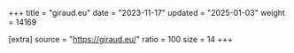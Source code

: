 +++
title = "giraud.eu"
date = "2023-11-17"
updated = "2025-01-03"
weight = 14169

[extra]
source = "https://giraud.eu/"
ratio = 100
size = 14
+++
